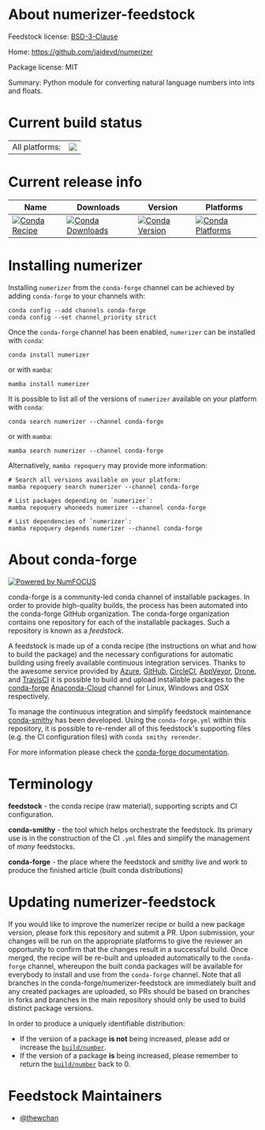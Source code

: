 About numerizer-feedstock
=========================

Feedstock license: [BSD-3-Clause](https://github.com/conda-forge/numerizer-feedstock/blob/main/LICENSE.txt)

Home: https://github.com/jaidevd/numerizer

Package license: MIT

Summary: Python module for converting natural language numbers into ints and floats.

Current build status
====================


<table><tr><td>All platforms:</td>
    <td>
      <a href="https://dev.azure.com/conda-forge/feedstock-builds/_build/latest?definitionId=16889&branchName=main">
        <img src="https://dev.azure.com/conda-forge/feedstock-builds/_apis/build/status/numerizer-feedstock?branchName=main">
      </a>
    </td>
  </tr>
</table>

Current release info
====================

| Name | Downloads | Version | Platforms |
| --- | --- | --- | --- |
| [![Conda Recipe](https://img.shields.io/badge/recipe-numerizer-green.svg)](https://anaconda.org/conda-forge/numerizer) | [![Conda Downloads](https://img.shields.io/conda/dn/conda-forge/numerizer.svg)](https://anaconda.org/conda-forge/numerizer) | [![Conda Version](https://img.shields.io/conda/vn/conda-forge/numerizer.svg)](https://anaconda.org/conda-forge/numerizer) | [![Conda Platforms](https://img.shields.io/conda/pn/conda-forge/numerizer.svg)](https://anaconda.org/conda-forge/numerizer) |

Installing numerizer
====================

Installing `numerizer` from the `conda-forge` channel can be achieved by adding `conda-forge` to your channels with:

```
conda config --add channels conda-forge
conda config --set channel_priority strict
```

Once the `conda-forge` channel has been enabled, `numerizer` can be installed with `conda`:

```
conda install numerizer
```

or with `mamba`:

```
mamba install numerizer
```

It is possible to list all of the versions of `numerizer` available on your platform with `conda`:

```
conda search numerizer --channel conda-forge
```

or with `mamba`:

```
mamba search numerizer --channel conda-forge
```

Alternatively, `mamba repoquery` may provide more information:

```
# Search all versions available on your platform:
mamba repoquery search numerizer --channel conda-forge

# List packages depending on `numerizer`:
mamba repoquery whoneeds numerizer --channel conda-forge

# List dependencies of `numerizer`:
mamba repoquery depends numerizer --channel conda-forge
```


About conda-forge
=================

[![Powered by
NumFOCUS](https://img.shields.io/badge/powered%20by-NumFOCUS-orange.svg?style=flat&colorA=E1523D&colorB=007D8A)](https://numfocus.org)

conda-forge is a community-led conda channel of installable packages.
In order to provide high-quality builds, the process has been automated into the
conda-forge GitHub organization. The conda-forge organization contains one repository
for each of the installable packages. Such a repository is known as a *feedstock*.

A feedstock is made up of a conda recipe (the instructions on what and how to build
the package) and the necessary configurations for automatic building using freely
available continuous integration services. Thanks to the awesome service provided by
[Azure](https://azure.microsoft.com/en-us/services/devops/), [GitHub](https://github.com/),
[CircleCI](https://circleci.com/), [AppVeyor](https://www.appveyor.com/),
[Drone](https://cloud.drone.io/welcome), and [TravisCI](https://travis-ci.com/)
it is possible to build and upload installable packages to the
[conda-forge](https://anaconda.org/conda-forge) [Anaconda-Cloud](https://anaconda.org/)
channel for Linux, Windows and OSX respectively.

To manage the continuous integration and simplify feedstock maintenance
[conda-smithy](https://github.com/conda-forge/conda-smithy) has been developed.
Using the ``conda-forge.yml`` within this repository, it is possible to re-render all of
this feedstock's supporting files (e.g. the CI configuration files) with ``conda smithy rerender``.

For more information please check the [conda-forge documentation](https://conda-forge.org/docs/).

Terminology
===========

**feedstock** - the conda recipe (raw material), supporting scripts and CI configuration.

**conda-smithy** - the tool which helps orchestrate the feedstock.
                   Its primary use is in the construction of the CI ``.yml`` files
                   and simplify the management of *many* feedstocks.

**conda-forge** - the place where the feedstock and smithy live and work to
                  produce the finished article (built conda distributions)


Updating numerizer-feedstock
============================

If you would like to improve the numerizer recipe or build a new
package version, please fork this repository and submit a PR. Upon submission,
your changes will be run on the appropriate platforms to give the reviewer an
opportunity to confirm that the changes result in a successful build. Once
merged, the recipe will be re-built and uploaded automatically to the
`conda-forge` channel, whereupon the built conda packages will be available for
everybody to install and use from the `conda-forge` channel.
Note that all branches in the conda-forge/numerizer-feedstock are
immediately built and any created packages are uploaded, so PRs should be based
on branches in forks and branches in the main repository should only be used to
build distinct package versions.

In order to produce a uniquely identifiable distribution:
 * If the version of a package **is not** being increased, please add or increase
   the [``build/number``](https://docs.conda.io/projects/conda-build/en/latest/resources/define-metadata.html#build-number-and-string).
 * If the version of a package **is** being increased, please remember to return
   the [``build/number``](https://docs.conda.io/projects/conda-build/en/latest/resources/define-metadata.html#build-number-and-string)
   back to 0.

Feedstock Maintainers
=====================

* [@thewchan](https://github.com/thewchan/)

